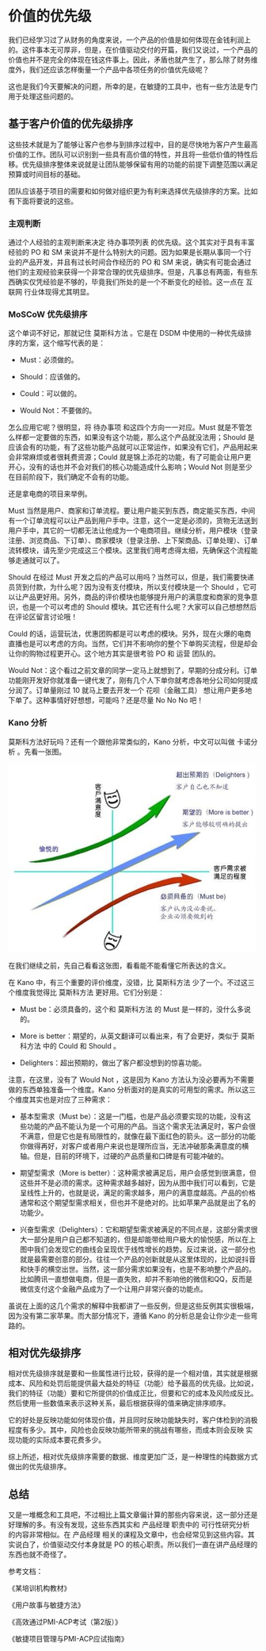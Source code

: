 # 价值的优先级

我们已经学习过了从财务的角度来说，一个产品的价值是如何体现在金钱利润上的。这件事本无可厚非，但是，在价值驱动交付的开篇，我们又说过，一个产品的价值也并不是完全的体现在钱这件事上。因此，矛盾也就产生了，那么除了财务维度外，我们还应该怎样衡量一个产品中各项任务的价值优先级呢？

这也是我们今天要解决的问题，所幸的是，在敏捷的工具中，也有一些方法是专门用于处理这些问题的。

## 基于客户价值的优先级排序

这些技术就是为了能够让客户也参与到排序过程中，目的是尽快地为客户产生最高价值的工作。团队可以识别到一些具有高价值的特性，并且将一些低价值的特性后移。优先级排序整体来说就是让团队能够保留有用的功能的前提下调整范围以满足预算或时间目标的基础。

团队应该基于项目的需要和如何做对组织更为有利来选择优先级排序的方案。比如有下面将要说的这些。

### 主观判断

通过个人经验的主观判断来决定 待办事项列表 的优先级。这个其实对于具有丰富经验的 PO 和 SM 来说并不是什么特别大的问题。因为如果是长期从事同一个行业的产品开发，并且有过长时间合作经历的 PO 和 SM 来说，确实有可能会通过他们的主观经验来获得一个非常合理的优先级排序。但是，凡事总有两面，有些东西确实仅凭经验是不够的，毕竟我们所处的是一个不断变化的经验。这一点在 互联网 行业体现得尤其明显。

### MoSCoW 优先级排序

这个单词不好记，那就记住 莫斯科方法 。它是在 DSDM 中使用的一种优先级排序的方案，这个缩写代表的是：

- Must：必须做的。

- Should：应该做的。

- Could：可以做的。

- Would Not：不要做的。

怎么应用它呢？很明显，将 待办事项 和这四个方向一一对应。Must 就是不管怎么样都一定要做的东西，如果没有这个功能，那么这个产品就没法用；Should 是应该会有的功能，有了这些功能产品就可以正常运作，如果没有它们，产品用起来会非常麻烦或者很耗费资源；Could 就是锦上添花的功能，有了可能会让用户更开心，没有的话也并不会对我们的核心功能造成什么影响；Would Not 则是至少在目前阶段下，我们确定不会有的功能。

还是拿电商的项目来举例。

Must 当然是用户、商家和订单流程。要让用户能买到东西，商定能买东西，中间有一个订单流程可以让产品到用户手中。注意，这个一定是必须的，货物无法送到用户手中，其它的一切都无法让他成为一个电商项目。继续分析，用户模块（登录注册、浏览商品、下订单）、商家模块（登录注册、上下架商品、订单处理）、订单流转模块，请先至少完成这三个模块。这里我们用考虑得太细，先确保这个流程能够走通就可以了。

Should 在经过 Must 开发之后的产品可以用吗？当然可以，但是，我们需要快递员货到付款，为什么呢？因为没有支付模块，所以支付模块是一个 Should ，它可以让产品更好用。另外，商品的评价模块也能够提升用户的满意度和商家的竞争意识，也是一个可以考虑的 Should 模块。其它还有什么呢？大家可以自己想想然后在评论区留言讨论哦！

Could 的话，运营玩法，优惠团购都是可以考虑的模块。另外，现在火爆的电商直播也是可以考虑的方向。当然，它们并不影响你的整个下单购买流程，但是却会让你的购物过程更开心。这个地方其实是很考验 PO 和 运营 团队的。

Would Not：这个看过之前文章的同学一定马上就想到了，早期的分成分利。订单功能刚开发好你就准备一键代发了，刚有几个人下单你就考虑各地分公司如何提成分润了。订单量刚过 10 就马上要去开发一个 花呗（金融工具） 想让用户更多地下单了。这种事情好好想想，可能吗？还是尽量 No No No 吧！

### Kano 分析

莫斯科方法好玩吗？还有一个跟他非常类似的，Kano 分析，中文可以叫做 卡诺分析 。先看一张图。

![./img/331.jpg](./img/331.jpg)

在我们继续之前，先自己看看这张图，看看能不能看懂它所表达的含义。

在 Kano 中，有三个重要的评价维度，没错，比 莫斯科方法 少了一个。不过这三个维度我觉得比 莫斯科方法 更好用。它们分别是：

- Must be：必须具备的，这个和 莫斯科方法 的 Must 是一样的，没什么多说的。

- More is better：期望的，从英文翻译可以看出来，有了会更好，类似于 莫斯科方法 中的 Could 和 Should 。

- Delighters：超出预期的，做出了客户都没想到的惊喜功能。

注意，在这里，没有了 Would Not ，这是因为 Kano 方法认为没必要再为不需要做的东西单独准备一个维度。Kano 分析面对的是真实的可用型的需求。所以这三个维度其实也是对应了三种需求：

- 基本型需求（Must be）：这是一门槛，也是产品必须要实现的功能，没有这些功能的产品不能认为是一个可用的产品。当这个需求无法满足时，客户会很不满意，但是它也是有局限性的，就像在最下面红色的箭头。这一部分的功能你做得再好，对客户或者用户来说也是理所应当，无法冲破那条满意度的横轴。但是，目前的环境下，过硬的产品质量和口碑是有可能冲破的。

- 期望型需求（More is better）：这种需求被满足后，用户会感觉到很满意，但这些并不是必须的需求。这种需求越多越好，因为从图中我们可以看到，它是呈线性上升的，也就是说，满足的需求越多，用户的满意度越高。产品的价格通常和这个期望型需求相关，但也并不是绝对的。比如苹果产品就是出了名的功能少。

- 兴奋型需求（Delighters）：它和期望型需求被满足的不同点是，这部分需求很大一部分是用户自己都不知道的，但是却能带给用户极大的愉悦感，所以在上图中我们会发现它的曲线会呈现优于线性增长的趋势。反过来说，这一部分也就是最需要创意的部分。往往一个产品的创新就是从这里体现的，比如说抖音和快手的横空出世。当然，这一部分需求如果没有，也是不影响整个产品的。比如腾讯一直想做电商，但是一直失败，却并不影响他的微信和QQ，反而是微信支付这个金融产品成为了一个让用户非常兴奋的功能点。

虽说在上面的这几个需求的解释中我都讲了一些反例，但是这些反例其实很极端，因为没有第二家苹果。而大部分情况下，遵循 Kano 的分析总是会让你少走一些弯路的。

## 相对优先级排序

相对优先级排序就是要和一些属性进行比较，获得的是一个相对值，其实就是根据成本、风险和处罚后能提供最大益处的特征（功能）给予最高的优先级。比如说，我们的特征（功能）要和它所提供的价值成正比，但要和它的成本及风险成反比。然后使用一些数值来表示这种关系，最后根据获得的值来确定排序顺序。

它的好处是反映功能如何体现价值，并且同时反映功能缺失时，客户体检到的消极程度有多少。其中，风险也会反映功能所带来的挑战有哪些，而成本则会反映 实现功能的实际成本要花费多少。

综上所述，相对优先级排序需要的数据、维度更加广泛，是一种理性的纯数据方式做出的优先级排序。

## 总结

又是一堆概念和工具吧，不过相比上篇文章偏计算的那些内容来说，这一部分还是好理解的多。有没有发现，这些东西其实和 产品经理 职责中的 可行性研究分析 的内容非常相似。在 产品经理 相关的课程及文章中，也会经常见到这些内容。其实说白了，价值驱动交付本身就是 PO 的核心职责。所以我们一直在讲产品经理的东西也就不奇怪了。

参考文档：

《某培训机构教材》

《用户故事与敏捷方法》

《高效通过PMI-ACP考试（第2版）》

《敏捷项目管理与PMI-ACP应试指南》